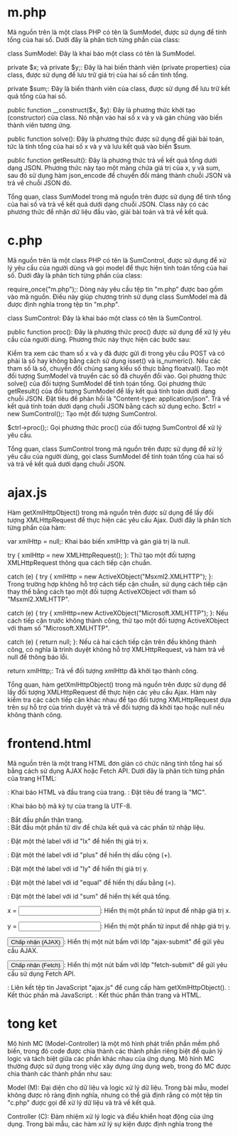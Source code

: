 # m.php
Mã nguồn trên là một class PHP có tên là SumModel, được sử dụng để tính tổng của hai số. Dưới đây là phân tích từng phần của class:

class SumModel: Đây là khai báo một class có tên là SumModel.

private $x; và private $y;: Đây là hai biến thành viên (private properties) của class, được sử dụng để lưu trữ giá trị của hai số cần tính tổng.

private $sum;: Đây là biến thành viên của class, được sử dụng để lưu trữ kết quả tổng của hai số.

public function __construct($x, $y): Đây là phương thức khởi tạo (constructor) của class. Nó nhận vào hai số x và y và gán chúng vào biến thành viên tương ứng.

public function solve(): Đây là phương thức được sử dụng để giải bài toán, tức là tính tổng của hai số x và y và lưu kết quả vào biến $sum.

public function getResult(): Đây là phương thức trả về kết quả tổng dưới dạng JSON. Phương thức này tạo một mảng chứa giá trị của x, y và sum, sau đó sử dụng hàm json_encode để chuyển đổi mảng thành chuỗi JSON và trả về chuỗi JSON đó.

Tổng quan, class SumModel trong mã nguồn trên được sử dụng để tính tổng của hai số và trả về kết quả dưới dạng chuỗi JSON. Class này có các phương thức để nhận dữ liệu đầu vào, giải bài toán và trả về kết quả.

# c.php
Mã nguồn trên là một class PHP có tên là SumControl, được sử dụng để xử lý yêu cầu của người dùng và gọi model để thực hiện tính toán tổng của hai số. Dưới đây là phân tích từng phần của class:

require_once("m.php");: Dòng này yêu cầu tệp tin "m.php" được bao gồm vào mã nguồn. Điều này giúp chương trình sử dụng class SumModel mà đã được định nghĩa trong tệp tin "m.php".

class SumControl: Đây là khai báo một class có tên là SumControl.

public function proc(): Đây là phương thức proc() được sử dụng để xử lý yêu cầu của người dùng. Phương thức này thực hiện các bước sau:

Kiểm tra xem các tham số x và y đã được gửi đi trong yêu cầu POST và có phải là số hay không bằng cách sử dụng isset() và is_numeric().
Nếu các tham số là số, chuyển đổi chúng sang kiểu số thực bằng floatval().
Tạo một đối tượng SumModel và truyền các số đã chuyển đổi vào.
Gọi phương thức solve() của đối tượng SumModel để tính toán tổng.
Gọi phương thức getResult() của đối tượng SumModel để lấy kết quả tính toán dưới dạng chuỗi JSON.
Đặt tiêu đề phản hồi là "Content-type: application/json".
Trả về kết quả tính toán dưới dạng chuỗi JSON bằng cách sử dụng echo.
$ctrl = new SumControl();: Tạo một đối tượng SumControl.

$ctrl->proc();: Gọi phương thức proc() của đối tượng SumControl để xử lý yêu cầu.

Tổng quan, class SumControl trong mã nguồn trên được sử dụng để xử lý yêu cầu của người dùng, gọi class SumModel để tính toán tổng của hai số và trả về kết quả dưới dạng chuỗi JSON.

# ajax.js
Hàm getXmlHttpObject() trong mã nguồn trên được sử dụng để lấy đối tượng XMLHttpRequest để thực hiện các yêu cầu Ajax. Dưới đây là phân tích từng phần của hàm:

var xmlHttp = null;: Khai báo biến xmlHttp và gán giá trị là null.

try { xmlHttp = new XMLHttpRequest(); }: Thử tạo một đối tượng XMLHttpRequest thông qua cách tiếp cận chuẩn.

catch (e) { try { xmlHttp = new ActiveXObject("Msxml2.XMLHTTP"); }: Trong trường hợp không hỗ trợ cách tiếp cận chuẩn, sử dụng cách tiếp cận thay thế bằng cách tạo một đối tượng ActiveXObject với tham số "Msxml2.XMLHTTP".

catch (e) { try { xmlHttp=new ActiveXObject("Microsoft.XMLHTTP"); }: Nếu cách tiếp cận trước không thành công, thử tạo một đối tượng ActiveXObject với tham số "Microsoft.XMLHTTP".

catch (e) { return null; }: Nếu cả hai cách tiếp cận trên đều không thành công, có nghĩa là trình duyệt không hỗ trợ XMLHttpRequest, và hàm trả về null để thông báo lỗi.

return xmlHttp;: Trả về đối tượng xmlHttp đã khởi tạo thành công.

Tổng quan, hàm getXmlHttpObject() trong mã nguồn trên được sử dụng để lấy đối tượng XMLHttpRequest để thực hiện các yêu cầu Ajax. Hàm này kiểm tra các cách tiếp cận khác nhau để tạo đối tượng XMLHttpRequest dựa trên sự hỗ trợ của trình duyệt và trả về đối tượng đã khởi tạo hoặc null nếu không thành công.



# frontend.html
Mã nguồn trên là một trang HTML đơn giản có chức năng tính tổng hai số bằng cách sử dụng AJAX hoặc Fetch API. Dưới đây là phân tích từng phần của trang HTML:

<!DOCTYPE html><html><head>: Khai báo HTML và đầu trang của trang.

<title>MC</title>: Đặt tiêu đề trang là "MC".

<meta charset="utf-8">: Khai báo bộ mã ký tự của trang là UTF-8.

<body>: Bắt đầu phần thân trang.

<div>: Bắt đầu một phần tử div để chứa kết quả và các phần tử nhập liệu.

<label id="lx"></label>: Đặt một thẻ label với id "lx" để hiển thị giá trị x.

<label id="plus"></label>: Đặt một thẻ label với id "plus" để hiển thị dấu cộng (+).

<label id="ly"></label>: Đặt một thẻ label với id "ly" để hiển thị giá trị y.

<label id="equal"></label>: Đặt một thẻ label với id "equal" để hiển thị dấu bằng (=).

<label id="sum"></label>: Đặt một thẻ label với id "sum" để hiển thị kết quả tổng.

x = <input type="number"  id="x"/>: Hiển thị một phần tử input để nhập giá trị x.

y = <input type="number"  id="y"/>: Hiển thị một phần tử input để nhập giá trị y.

<input type="button" class="ajax-submit" value="Chấp nhận (AJAX)"/>: Hiển thị một nút bấm với lớp "ajax-submit" để gửi yêu cầu AJAX.

<input type="button" class="fetch-submit" value="Chấp nhận (Fetch)"/>: Hiển thị một nút bấm với lớp "fetch-submit" để gửi yêu cầu sử dụng Fetch API.

<script type="text/javascript" src="ajax.js"></script>: Liên kết tệp tin JavaScript "ajax.js" để cung cấp hàm getXmlHttpObject().

<script>: Bắt đầu phần mã JavaScript.

document.querySelector(".ajax-submit").onclick = function() { ... }: Định nghĩa một sự kiện click cho nút bấm với lớp "ajax-submit". Khi được nhấp vào, sự kiện này sẽ gửi một yêu cầu AJAX để tính tổng hai số.

let xmlhttp = getXmlHttpObject();: Gọi hàm getXmlHttpObject() để lấy đối tượng XMLHttpRequest.

xmlhttp.onreadystatechange = function() { ... }: Định nghĩa một hàm xử lý sự kiện để xử lý kết quả trả về từ yêu cầu AJAX.

xmlhttp.open("POST", "c.php", true);: Thiết lập phương thức và URL của yêu cầu AJAX.

xmlhttp.setRequestHeader("Content-Type", "application/x-www-form-urlencoded");: Thiết lập tiêu đề yêu cầu để chỉ định loại dữ liệu gửi đi.

xmlhttp.send("x=" + document.getElementById("x").value + "&y=" + document.getElementById("y").value);: Gửi yêu cầu AJAX với dữ liệu là giá trị x và y từ phần tử nhập liệu.

document.querySelector(".fetch-submit").onclick = function() {... }: Định nghĩa một sự kiện click cho nút bấm với lớp "fetch-submit". Khi được nhấp vào, sự kiện này sẽ gửi một yêu cầu sử dụng Fetch API để tính tổng hai số.

fetch("c.php", { ... }): Gửi yêu cầu POST bằng Fetch API đến URL "c.php" với dữ liệu là giá trị x và y từ phần tử nhập liệu.

then(response => { ... }): Xử lý phản hồi từ yêu cầu Fetch API.

response.json().then(o => { ... }): Chuyển đổi dữ liệu nhận được thành đối tượng JavaScript và xử lý nó.

document.getElementById("lx").innerHTML = o.x;: Cập nhật giá trị x trong phần tử có id "lx".

document.getElementById("ly").innerHTML = o.y;: Cập nhật giá trị y trong phần tử có id "ly".

document.getElementById("sum").innerHTML = o.sum;: Cập nhật kết quả tổng trong phần tử có id "sum".

document.getElementById("plus").innerHTML = " + ";: Cập nhật dấu cộng (+) trong phần tử có id "plus".

document.getElementById("equal").innerHTML = " = ";: Cập nhật dấu bằng (=) trong phần tử có id "equal".

document.getElementById("x").value = o.x;: Cập nhật giá trị x trong phần tử nhập liệu có id "x".

document.getElementById("y").value = o.y;: Cập nhật giá trị y trong phần tử nhập liệu có id "y".

</script>: Kết thúc phần mã JavaScript.

</body></html>: Kết thúc phần thân trang và HTML.

# tong ket
Mô hình MC (Model-Controller) là một mô hình phát triển phần mềm phổ biến, trong đó code được chia thành các thành phần riêng biệt để quản lý logic và tách biệt giữa các phần khác nhau của ứng dụng. Mô hình MC thường được sử dụng trong việc xây dựng ứng dụng web, trong đó MC được chia thành các thành phần như sau:

Model (M): Đại diện cho dữ liệu và logic xử lý dữ liệu. Trong bài mẫu, model không được rõ ràng định nghĩa, nhưng có thể giả định rằng có một tệp tin "c.php" được gọi để xử lý dữ liệu và trả về kết quả.

Controller (C): Đảm nhiệm xử lý logic và điều khiển hoạt động của ứng dụng. Trong bài mẫu, các hàm xử lý sự kiện được định nghĩa trong thẻ <script> để gửi yêu cầu AJAX hoặc Fetch API đến "c.php" và nhận kết quả trả về. Các hàm này sẽ được gọi khi người dùng nhấp vào nút "Chấp nhận (AJAX)" hoặc "Chấp nhận (Fetch)".

View (V): Đại diện cho giao diện người dùng. Trong bài mẫu, các thẻ HTML được sử dụng để hiển thị các phần tử giao diện như tiêu đề, nhãn, ô nhập và nút. Khi nhận được kết quả từ "c.php", các phần tử trong DOM (Document Object Model) sẽ được cập nhật thông qua JavaScript để hiển thị kết quả tính toán.

Mô hình MC tách biệt logic ứng dụng thành các thành phần riêng biệt, giúp tăng tính module, khả năng bảo trì và phát triển ứng dụng. Trong bài mẫu, controller là các hàm xử lý sự kiện trong JavaScript, model là logic xử lý dữ liệu trong tệp "c.php", và view là các phần tử HTML để hiển thị giao diện người dùng.